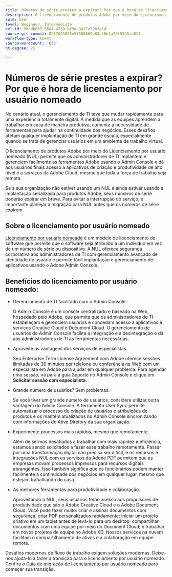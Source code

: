 ```yaml
---
title: Números de série prestes a expirar? Por que é hora de licenciamento por usuário nomeado
description: O licenciamento de produtos Adobe por meio do Licenciamento por usuário nomeado (NUL) permite que os administradores de TI implantem e gerenciem facilmente as ferramentas Adobe usando o Admin Console e dá aos usuários finais acesso a aplicativos de criação e produtividade de alto nível e a serviços da Adobe Cloud, mesmo que toda a força de trabalho seja remota
role: User
level: Beginner, Intermediate
exl-id: 9dbdb057-6684-4750-bf9d-8af7a32bfe14
source-git-commit: 82f7d93855e57500669e83af6b1a73f5335ae813
workflow-type: tm+mt
source-wordcount: '633'
ht-degree: 2%

---
```


# Números de série prestes a expirar? Por que é hora de licenciamento por usuário nomeado

No cenário atual, o gerenciamento de TI teve que mudar rapidamente para uma experiência totalmente digital. À medida que as equipes aprendem a trabalhar em casa de maneira produtiva, aumenta a necessidade de ferramentas para ajudar na continuidade dos negócios. Esses desafios afetam qualquer implantação de TI em grande escala, especialmente quando se trata de gerenciar usuários em um ambiente de trabalho virtual.

O licenciamento de produtos Adobe por meio do Licenciamento por usuário nomeado (NUL) permite que os administradores de TI implantem e gerenciem facilmente as ferramentas Adobe usando o Admin Console e dá aos usuários finais acesso a aplicativos de criação e produtividade de alto nível e a serviços da Adobe Cloud, mesmo que toda a força de trabalho seja remota.

Se a sua organização não estiver usando um NUL e ainda estiver usando a implantação serializada para produtos Adobe, seus números de série poderão expirar em breve. Para evitar a interrupção do serviço, é importante planejar a migração para NUL antes que os números de série expirem.

## Sobre o licenciamento por usuário nomeado

[Licenciamento por usuário nomeado](https://helpx.adobe.com/enterprise/using/licensing.html) é um modelo de licenciamento de software que permite que o software seja atribuído a um indivíduo em vez de um número de série ou dispositivo. A NUL oferece segurança corporativa aos administradores de TI com gerenciamento avançado de identidade de usuário e permite fácil implantação e gerenciamento de aplicativos usando o Adobe Admin Console.

## Benefícios do licenciamento por usuário nomeado:

* Gerenciamento de TI facilitado com o Admin Console.

   O Admin Console é um console centralizado e baseado na Web, hospedado pelo Adobe, que permite que os administradores de TI estabeleçam e gerenciem usuários e concedam acesso a aplicativos e serviços Creative Cloud e Document Cloud. O gerenciamento de usuários do Admin Console facilita a integração e a desintegração e dá aos administradores de TI as ferramentas necessárias.

* Aproveite as vantagens dos serviços de especialistas.

   Seu Enterprise Term License Agreement com Adobe oferece sessões ilimitadas de 30 minutos por telefone ou conferência na Web com um especialista em Adobe para ajudar em qualquer problema. Para agendar uma sessão, vá para a guia Suporte no Admin Console e clique em **Solicitar sessão com especialista**.

* Grande número de usuários? Sem problemas.

   Se você tiver um grande número de usuários, considere utilizar outra vantagem do Admin Console. A ferramenta User Sync permite automatizar o processo de criação de usuários e atribuições de produtos e os mantém atualizados no Admin Console sincronizando com informações do Ative Diretory da sua organização.

* Experimente processos mais rápidos, mesmo que remotamente.

   Além de sermos desafiados a trabalhar com mais rapidez e eficiência, estamos sendo solicitados a fazer esse trabalho remotamente. Passar por uma transformação digital não precisa ser difícil, e os recursos e integrações NUL com os serviços da Adobe PDF permitem que as empresas movam processos impressos para recursos digitais abrangentes. Isso também significa que os funcionários podem manter facilmente a continuidade dos negócios em qualquer lugar, mesmo que estejam trabalhando de casa.

* As melhores ferramentas para produtividade e colaboração.

   Aproveitando o NUL, seus usuários terão acesso aos propulsores de produtividade que são o Adobe Creative Cloud e o Adobe Document Cloud. Você pode fazer muito: criar e assinar documentos com segurança; criar PDF personalizados rapidamente; iniciar um projeto criativo em um tablet antes de levá-lo para um desktop; compartilhar documentos com uma equipe por meio do Document Cloud; e trabalhar em novos projetos de equipe no Adobe XD. Nossos serviços na nuvem facilitam o compartilhamento de ativos e a colaboração em equipe remota.

Desafios modernos de fluxo de trabalho exigem soluções modernas. Deixe-nos ajudá-lo a fazer a transição para o licenciamento por usuário nomeado. Confira o [Guia de migração de licenciamento por usuário nomeado](https://offers.adobe.com/content/dam/offer-manager/en/na/marketing/CCE/Adobe_Named_User_Licensing_Migration_Guide.pdf) para começar sua transição.
